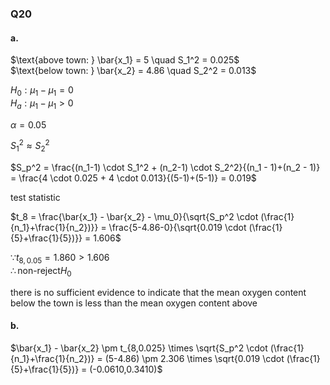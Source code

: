 ### Q20

#### a.  
$\text{above town: } \bar{x_1} = 5 \quad S_1^2 = 0.025$  
$\text{below town: } \bar{x_2} = 4.86 \quad S_2^2 = 0.013$  

$H_0: \mu_1 - \mu_1 = 0$  
$H_a: \mu_1 - \mu_1 \gt 0$  

$\alpha = 0.05$  

$S_1^2 \approx S_2^2$  

$S_p^2 = \frac{(n_1-1) \cdot S_1^2 + (n_2-1) \cdot S_2^2}{(n_1 - 1)+(n_2 - 1)} = \frac{4 \cdot 0.025 + 4 \cdot 0.013}{(5-1)+(5-1)} = 0.019$  

test statistic

$t_8 =  \frac{\bar{x_1} - \bar{x_2} - \mu_0}{\sqrt{S_p^2 \cdot (\frac{1}{n_1}+\frac{1}{n_2})}} = \frac{5-4.86-0}{\sqrt{0.019 \cdot (\frac{1}{5}+\frac{1}{5})}} = 1.606$  

$\because t_{8,0.05} = 1.860 > 1.606$  
$\therefore \text{non-reject} H_0$  

there is no sufficient evidence to indicate that the mean oxygen content below the town is less than the mean oxygen content above  

#### b.  

$\bar{x_1} - \bar{x_2} \pm t_{8,0.025} \times \sqrt{S_p^2 \cdot (\frac{1}{n_1}+\frac{1}{n_2})} = (5-4.86) \pm 2.306 \times \sqrt{0.019 \cdot (\frac{1}{5}+\frac{1}{5})} = (-0.0610,0.3410)$  
